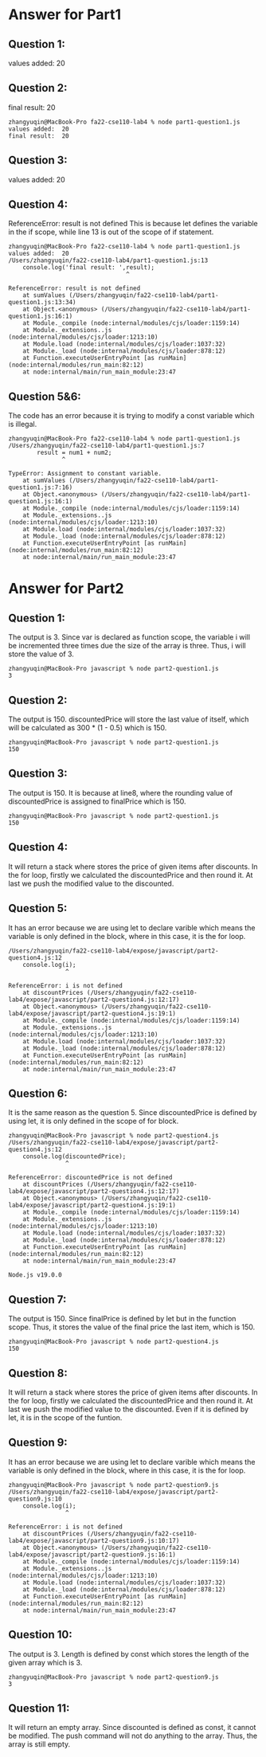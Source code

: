 # Answer for Part1

## Question 1: 
values added:  20
## Question 2:
final result:  20

```
zhangyuqin@MacBook-Pro fa22-cse110-lab4 % node part1-question1.js 
values added:  20
final result:  20
```

## Question 3:
values added:  20

## Question 4:
ReferenceError: result is not defined
This is because let defines the variable in the if scope, while line 13 is out of the 
scope of if statement.
```
zhangyuqin@MacBook-Pro fa22-cse110-lab4 % node part1-question1.js
values added:  20
/Users/zhangyuqin/fa22-cse110-lab4/part1-question1.js:13
    console.log('final result: ',result);
                                 ^

ReferenceError: result is not defined
    at sumValues (/Users/zhangyuqin/fa22-cse110-lab4/part1-question1.js:13:34)
    at Object.<anonymous> (/Users/zhangyuqin/fa22-cse110-lab4/part1-question1.js:16:1)
    at Module._compile (node:internal/modules/cjs/loader:1159:14)
    at Module._extensions..js (node:internal/modules/cjs/loader:1213:10)
    at Module.load (node:internal/modules/cjs/loader:1037:32)
    at Module._load (node:internal/modules/cjs/loader:878:12)
    at Function.executeUserEntryPoint [as runMain] (node:internal/modules/run_main:82:12)
    at node:internal/main/run_main_module:23:47
```

## Question 5&6:
The code has an error because it is trying to modify a const variable which is illegal.

```
zhangyuqin@MacBook-Pro fa22-cse110-lab4 % node part1-question1.js
/Users/zhangyuqin/fa22-cse110-lab4/part1-question1.js:7
        result = num1 + num2;
               ^

TypeError: Assignment to constant variable.
    at sumValues (/Users/zhangyuqin/fa22-cse110-lab4/part1-question1.js:7:16)
    at Object.<anonymous> (/Users/zhangyuqin/fa22-cse110-lab4/part1-question1.js:16:1)
    at Module._compile (node:internal/modules/cjs/loader:1159:14)
    at Module._extensions..js (node:internal/modules/cjs/loader:1213:10)
    at Module.load (node:internal/modules/cjs/loader:1037:32)
    at Module._load (node:internal/modules/cjs/loader:878:12)
    at Function.executeUserEntryPoint [as runMain] (node:internal/modules/run_main:82:12)
    at node:internal/main/run_main_module:23:47
```

# Answer for Part2

## Question 1:
The output is 3. Since var is declared as function scope, the variable i will be incremented three times due the size of the array is three. Thus, i will store the value of 3.
```
zhangyuqin@MacBook-Pro javascript % node part2-question1.js
3
```
## Question 2:
The output is 150. discountedPrice will store the last value of itself, which will be calculated as 300 * (1 - 0.5) which is 150.
```
zhangyuqin@MacBook-Pro javascript % node part2-question1.js
150
```
## Question 3:
The output is 150. It is because at line8, where the rounding value of discountedPrice is assigned to finalPrice which is 150.
```
zhangyuqin@MacBook-Pro javascript % node part2-question1.js
150
```
## Question 4:
It will return a stack where stores the price of given items after discounts.
In the for loop, firstly we calculated the discountedPrice and then round it. At last we push the modified value to the discounted.
## Question 5:
It has an error because we are using let to declare varible which means the variable is only defined in the block, where in this case, it is the for loop.
```
/Users/zhangyuqin/fa22-cse110-lab4/expose/javascript/part2-question4.js:12
    console.log(i);
                ^

ReferenceError: i is not defined
    at discountPrices (/Users/zhangyuqin/fa22-cse110-lab4/expose/javascript/part2-question4.js:12:17)
    at Object.<anonymous> (/Users/zhangyuqin/fa22-cse110-lab4/expose/javascript/part2-question4.js:19:1)
    at Module._compile (node:internal/modules/cjs/loader:1159:14)
    at Module._extensions..js (node:internal/modules/cjs/loader:1213:10)
    at Module.load (node:internal/modules/cjs/loader:1037:32)
    at Module._load (node:internal/modules/cjs/loader:878:12)
    at Function.executeUserEntryPoint [as runMain] (node:internal/modules/run_main:82:12)
    at node:internal/main/run_main_module:23:47
```
## Question 6:
It is the same reason as the question 5. Since discountedPrice is defined by using let, it is only defined in the scope of for block.
```
zhangyuqin@MacBook-Pro javascript % node part2-question4.js
/Users/zhangyuqin/fa22-cse110-lab4/expose/javascript/part2-question4.js:12
    console.log(discountedPrice);
                ^

ReferenceError: discountedPrice is not defined
    at discountPrices (/Users/zhangyuqin/fa22-cse110-lab4/expose/javascript/part2-question4.js:12:17)
    at Object.<anonymous> (/Users/zhangyuqin/fa22-cse110-lab4/expose/javascript/part2-question4.js:19:1)
    at Module._compile (node:internal/modules/cjs/loader:1159:14)
    at Module._extensions..js (node:internal/modules/cjs/loader:1213:10)
    at Module.load (node:internal/modules/cjs/loader:1037:32)
    at Module._load (node:internal/modules/cjs/loader:878:12)
    at Function.executeUserEntryPoint [as runMain] (node:internal/modules/run_main:82:12)
    at node:internal/main/run_main_module:23:47

Node.js v19.0.0
```
## Question 7:
The output is 150. Since finalPrice is defined by let but in the function scope. Thus, it stores the value of the final price the last item, which is 150.
```
zhangyuqin@MacBook-Pro javascript % node part2-question4.js
150
```
## Question 8:
It will return a stack where stores the price of given items after discounts.
In the for loop, firstly we calculated the discountedPrice and then round it. At last we push the modified value to the discounted. Even if it is defined by let, it is in the scope of the funtion.
## Question 9:
It has an error because we are using let to declare varible which means the variable is only defined in the block, where in this case, it is the for loop.
```
zhangyuqin@MacBook-Pro javascript % node part2-question9.js
/Users/zhangyuqin/fa22-cse110-lab4/expose/javascript/part2-question9.js:10
    console.log(i);
                ^

ReferenceError: i is not defined
    at discountPrices (/Users/zhangyuqin/fa22-cse110-lab4/expose/javascript/part2-question9.js:10:17)
    at Object.<anonymous> (/Users/zhangyuqin/fa22-cse110-lab4/expose/javascript/part2-question9.js:16:1)
    at Module._compile (node:internal/modules/cjs/loader:1159:14)
    at Module._extensions..js (node:internal/modules/cjs/loader:1213:10)
    at Module.load (node:internal/modules/cjs/loader:1037:32)
    at Module._load (node:internal/modules/cjs/loader:878:12)
    at Function.executeUserEntryPoint [as runMain] (node:internal/modules/run_main:82:12)
    at node:internal/main/run_main_module:23:47
```
## Question 10:
The output is 3. Length is defined by const which stores the length of the given array which is 3.
```
zhangyuqin@MacBook-Pro javascript % node part2-question9.js
3
```
## Question 11:
It will return an empty array. Since discounted is defined as const, it cannot be modified. The push command will not do anything to the array. Thus, the array is still empty.


